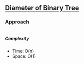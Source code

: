 ## [Diameter of Binary Tree](https://leetcode.com/problems/diameter-of-binary-tree/)

### Approach

```js


```

##### Complexity

- Time: O(n)
- Space: O(1)
